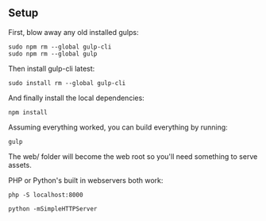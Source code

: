## Setup

First, blow away any old installed gulps:

```
sudo npm rm --global gulp-cli
sudo npm rm --global gulp
```

Then install gulp-cli latest:
```
sudo install rm --global gulp-cli
```

And finally install the local dependencies:
```
npm install
```

Assuming everything worked, you can build everything by running:
```
gulp
```

The web/ folder will become the web root so you'll need something to serve assets.

PHP or Python's built in webservers both work:
```
php -S localhost:8000

```

```
python -mSimpleHTTPServer
```
